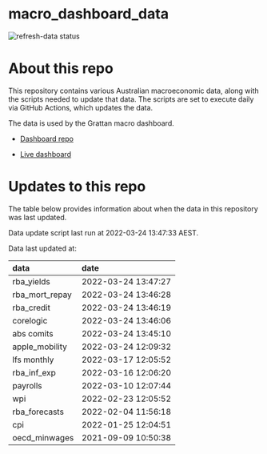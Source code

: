 
<!-- README.md is generated from README.Rmd. Please edit that file -->

# macro\_dashboard\_data

<!-- badges: start -->

![refresh-data
status](https://github.com/grattan/macro_dashboard_data/workflows/refresh-data/badge.svg)

<!-- badges: end -->

# About this repo

This repository contains various Australian macroeconomic data, along
with the scripts needed to update that data. The scripts are set to
execute daily via GitHub Actions, which updates the data.

The data is used by the Grattan macro dashboard.

  - [Dashboard repo](https://github.com/grattan/macrodashboard)

  - [Live dashboard](https://mattcowgill.shinyapps.io/macrodashboard/)

# Updates to this repo

The table below provides information about when the data in this
repository was last updated.

Data update script last run at 2022-03-24 13:47:33 AEST.

Data last updated at:

| data             | date                |
| :--------------- | :------------------ |
| rba\_yields      | 2022-03-24 13:47:27 |
| rba\_mort\_repay | 2022-03-24 13:46:28 |
| rba\_credit      | 2022-03-24 13:46:19 |
| corelogic        | 2022-03-24 13:46:06 |
| abs comits       | 2022-03-24 13:45:10 |
| apple\_mobility  | 2022-03-24 12:09:32 |
| lfs monthly      | 2022-03-17 12:05:52 |
| rba\_inf\_exp    | 2022-03-16 12:06:20 |
| payrolls         | 2022-03-10 12:07:44 |
| wpi              | 2022-02-23 12:05:52 |
| rba\_forecasts   | 2022-02-04 11:56:18 |
| cpi              | 2022-01-25 12:04:51 |
| oecd\_minwages   | 2021-09-09 10:50:38 |
